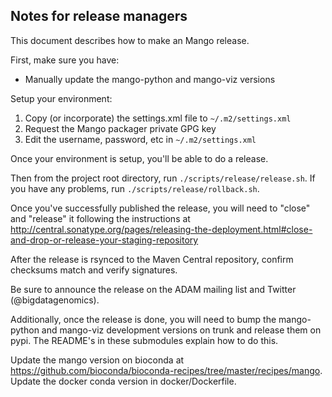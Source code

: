 Notes for release managers
---

This document describes how to make an Mango release.

First, make sure you have:
- Manually update the mango-python and mango-viz versions

Setup your environment:
1. Copy (or incorporate) the settings.xml file to ```~/.m2/settings.xml```
2. Request the Mango packager private GPG key
3. Edit the username, password, etc in ```~/.m2/settings.xml```

Once your environment is setup, you'll be able to do a release.

Then from the project root directory, run `./scripts/release/release.sh`.
If you have any problems, run `./scripts/release/rollback.sh`.

Once you've successfully published the release, you will need to "close" and "release" it following the instructions at
http://central.sonatype.org/pages/releasing-the-deployment.html#close-and-drop-or-release-your-staging-repository

After the release is rsynced to the Maven Central repository, confirm checksums match and verify signatures.

Be sure to announce the release on the ADAM mailing list and Twitter (@bigdatagenomics).

Additionally, once the release is done, you will need to bump the mango-python and mango-viz development versions on trunk and
release them on pypi. The README's in these submodules explain how to do this.

Update the mango version on bioconda at https://github.com/bioconda/bioconda-recipes/tree/master/recipes/mango.
Update the docker conda version in docker/Dockerfile.